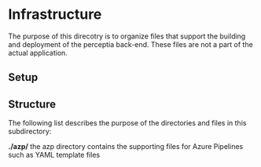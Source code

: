 # Infrastructure

The purpose of this direcotry is to organize files that support the building and deployment of the perceptia back-end. These files are not a part of the actual application.

## Setup

## Structure

The following list describes the purpose of the directories and files in this subdirectory:

**./azp/** the azp directory contains the supporting files for Azure Pipelines such as YAML template files